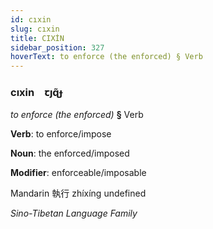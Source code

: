 ```yaml
---
id: cıxin
slug: cıxin
title: CIXİN
sidebar_position: 327
hoverText: to enforce (the enforced) § Verb
---
```


### cıxin&emsp;<span kind="abugida">ꞇȷɋ̃ɟ</span>

*to enforce (the enforced)* **§** Verb

**Verb**: to enforce/impose

**Noun**: the enforced/imposed

**Modifier**: enforceable/imposable

Mandarin 執行 zhíxíng undefined

*Sino-Tibetan Language Family*